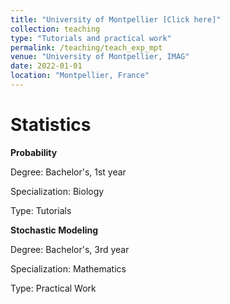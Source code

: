 ```yaml
---
title: "University of Montpellier [Click here]"
collection: teaching
type: "Tutorials and practical work"
permalink: /teaching/teach_exp_mpt
venue: "University of Montpellier, IMAG"
date: 2022-01-01
location: "Montpellier, France"
---
```


# Statistics 

**Probability**

Degree: Bachelor's, 1st year

Specialization: Biology

Type: Tutorials

**Stochastic Modeling**

Degree: Bachelor's, 3rd year

Specialization: Mathematics

Type: Practical Work



